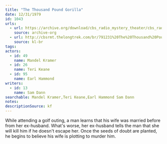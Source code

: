 ```yaml
---
title: "The Thousand Pound Gorilla"
date: 12/31/1979
id: 1043
urls: 
  - url: https://archive.org/download/cbs_radio_mystery_theater/cbs_radio_mystery_theater-1001-1050.zip/cbs_radio_mystery_theater-1001-1050%2Fcbsrmt_1043_the_one_thousand_pound_gorilla.mp3
    source: archive-org
  - url: http://cbsrmt.thelongtrek.com/br/791231%20The%20Thousand%20Pound%20Gorilla%20-%20WBBM.mp3
    source: kl-br
tags: 
actors:  
  - id: 49
    name: Mandel Kramer  
  - id: 26
    name: Teri Keane  
  - id: 95
    name: Earl Hammond
writers:  
  - id: 13
    name: Sam Dann
searchable: Mandel Kramer,Teri Keane,Earl Hammond Sam Dann
notes: 
descriptionSource: kf
---
```

While attending a golf outing, a man learns that his wife was married before from her ex-husband. What's worse, her ex-husband tells the man that she will kill him if he doesn't escape her. Once the seeds of doubt are planted, he begins to believe his wife is plotting to murder him.